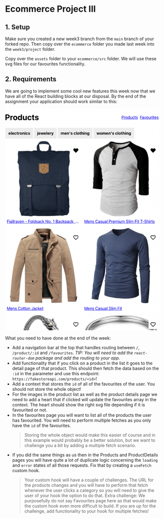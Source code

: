 # Ecommerce Project III

## 1. Setup

Make sure you created a new week3 branch from the `main` branch of your forked repo. Then copy over the `ecommerce` folder you made last week into the `week3/project` folder.

Copy over the `assets` folder to your `ecommerce/src` folder. We will use these svg files for our favourites functionality.

## 2. Requirements

We are going to implement some cool new features this week now that we have all of the React building blocks at our disposal. By the end of the assignment your application should work similar to this:

[![Week 3 Screenshot](../../assets/project/week3.png)](https://jolly-curie-a12f0d.netlify.app/)

What you need to have done at the end of the week:

- Add a navigation bar at the top that handles routing between `/`, `/product/:id` and `/favourites`. _TIP: You will need to add the `react-router-dom` package and add the routing to your app._
- Add functionality that if you click on a product in the list it goes to the detail page of that product. This should then fetch the data based on the `:id` in the parameter and use this endpoint: `https://fakestoreapi.com/products/<id>`!
- Add a context that stores the `id` of all of the favourites of the user. You should not store the whole object!
- For the images in the product list as well as the product details page we need to add a heart that if clicked will update the favourites array in the context. The heart should show the right svg file depending if it is favourited or not.
- In the favourites page you will want to list all of the products the user has favourited. You will need to perform multiple fetches as you only have the `id` of the favourites.
  > Storing the whole object would make this easier of course and in this example would probably be a better solution, but we want to challenge you a bit by adding a multiple fetch scenario.
- If you did the same things as us then in the Products and ProductDetails pages you will have quite a lot of duplicate logic concerning the `loading` and `error` states of all those requests. Fix that by creating a `useFetch` custom hook.
  > Your custom hook will have a couple of challenges. The URL for the products changes and you will have to perform that fetch whenever the user clicks a category so you will need to give the user of your hook the option to do that.
  > Extra challenge: We purposefully do not say Favourites page here as that would make the custom hook even more difficult to build. If you are up for the challenge, add functionality to your hook for multiple fetches!
